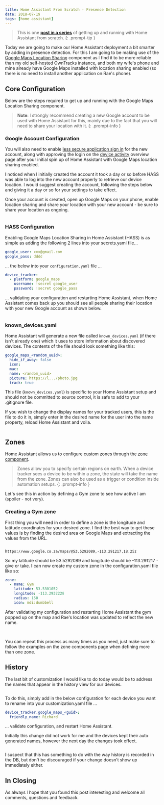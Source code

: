 ```yaml
---
title: Home Assistant From Scratch - Presence Detection
date: 2018-07-19
tags: [home assistant]
---
```


> This is one **[post in a series](https://www.richardn.ca/posts/HomeAssistantFromScratchInstallation/)** of getting up and running with Home Assistant from scratch.
{: .prompt-tip }

Today we are going to make our Home Assistant deployment a bit smarter by adding in presence detection. For this I am going to be making use of the [Google Maps Location Sharing](https://www.home-assistant.io/integrations/google_maps/) component as I find it to be more reliable than my old self-hosted OwnTracks instance, and both my wife's phone and mine already have Google Maps installed with location sharing enabled (so there is no need to install another application on Rae's phone).

## Core Configuration
Below are the steps required to get up and running with the Google Maps Location Sharing component.

> **Note**: I strongly recommend creating a new Google account to be used with Home Assistant for this, mainly due to the fact that you will need to share your location with it.
{: .prompt-info }

### Google Account Configuration
You will also need to enable [less secure application sign in](https://myaccount.google.com/lesssecureapps?pli=1&rapt=AEjHL4PmYNJjr7LhnWj_lt7RNWbWlRF2t9o63ABWOnZ4_hKtad_9LXD3C0v9ie3V7MeagABgpmi8r_v91ZUSqz64rMhfEoO86A) for the new account, along with approving the login on the [device activity](https://myaccount.google.com/device-activity) overview page after your initial spin up of Home Assistant with Google Maps location sharing enabled.

I noticed when I initially created the account it took a day or so before HASS was able to log into the new account properly to retrieve our device location. I would suggest creating the account, following the steps below and giving it a day or so for your settings to take effect.

Once your account is created, open up Google Maps on your phone, enable location sharing and share your location with your new account - be sure to share your location as ongoing.

<img src="./001.png" alt="" />

### HASS Configuration
Enabling Google Maps Location Sharing in Home Assistant (HASS) is as simple as adding the following 2 lines into your secrets.yaml file...

```yaml
google_user: xxx@gmail.com
google_pass: dddd
```
... the below into your `configuration.yaml` file ...

```yaml
device_tracker:
  - platform: google_maps
    username: !secret google_user
    password: !secret google_pass
```

... validating your configuration and restarting Home Assistant, when Home Assistant comes back up you should see all people sharing their location with your new Google account as shown below.

<img src="./002.png" alt="" />

### known_devices.yaml
Home Assistant will generate a new file called `known_devices.yaml` (if there isn't already one) which it uses to store information about discovered devices. The contents of the file should look something like this:

```yaml
google_maps_<random_uuid>:
  hide_if_away: false
  icon:
  mac:
  name: <random_uuid>
  picture: https://l.../photo.jpg
  track: true
```

This file (`known_devices.yaml`) is specific to your Home Assistant setup and should not be committed to source control, it is safe to add to your .gitignore file.

If you wish to change the display names for your tracked users, this is the file to do it in, simply enter in the desired name for the user into the name property, reload Home Assistant and voila.

<img src="./003.png" alt="" />

## Zones
Home Assistant allows us to configure custom zones through the [zone component](https://www.home-assistant.io/integrations/zone/).

> Zones allow you to specify certain regions on earth. When a device tracker sees a device to be within a zone, the state will take the name from the zone. Zones can also be used as a trigger or condition inside automation setups.
{: .prompt-info }

Let's see this in action by defining a Gym zone to see how active I am (spoiler - not very).

### Creating a Gym zone
First thing you will need in order to define a zone is the longitude and latitude coordinates for your desired zone. I find the best way to get these values is by finding the desired area on Google Maps and extracting the values from the URL.

<img src="./004.png" alt="" />

`https://www.google.co.za/maps/@53.5292089,-113.291217,18.25z`

So my latitude should be 53.5292089 and longitude should be -113.291217 - give or take. I can now create my custom zone in the configuration.yaml file like so:

```yaml
zone:
  - name: Gym
    latitude: 53.5301052
    longitude: -113.2932228
    radius: 150
    icon: mdi:dumbbell
```

After validating my configuration and restarting Home Assistant the gym popped up on the map and Rae's location was updated to reflect the new name.

<img src="./005.png" alt="" />

<img src="./006.png" alt="" />

You can repeat this process as many times as you need, just make sure to follow the examples on the zone components page when defining more than one zone.

## History
The last bit of customization I would like to do today would be to address the names that appear in the history view for our devices.

<img src="./007.png" alt="" />

To do this, simply add in the below configuration for each device you want to rename into your customization.yaml file ...

```yaml
device_tracker.google_maps_<guid>:
  friendly_name: Richard
```

... validate configuration, and restart Home Assistant.

Initially this change did not work for me and the devices kept their auto generated names, however the next day the changes took effect.

<img src="./008.png" alt="" />

I suspect that this has something to do with the way history is recorded in the DB, but don't be discouraged if your change doesn't show up immediately either.

## In Closing
As always I hope that you found this post interesting and welcome all comments, questions and feedback.
